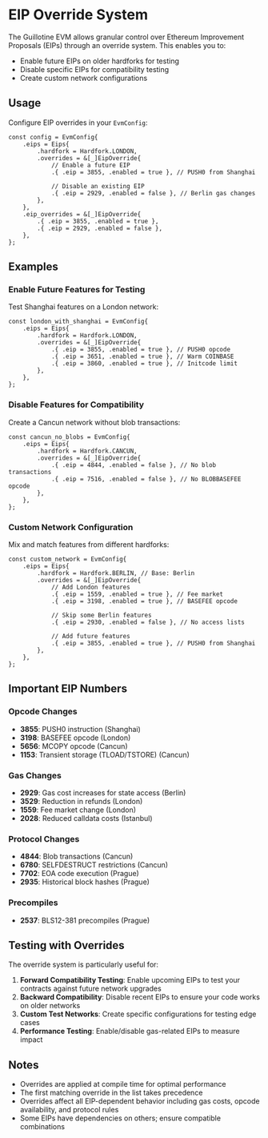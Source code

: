 # EIP Override System

The Guillotine EVM allows granular control over Ethereum Improvement Proposals (EIPs) through an override system. This enables you to:

- Enable future EIPs on older hardforks for testing
- Disable specific EIPs for compatibility testing
- Create custom network configurations

## Usage

Configure EIP overrides in your `EvmConfig`:

```zig
const config = EvmConfig{
    .eips = Eips{
        .hardfork = Hardfork.LONDON,
        .overrides = &[_]EipOverride{
            // Enable a future EIP
            .{ .eip = 3855, .enabled = true }, // PUSH0 from Shanghai

            // Disable an existing EIP
            .{ .eip = 2929, .enabled = false }, // Berlin gas changes
        },
    },
    .eip_overrides = &[_]EipOverride{
        .{ .eip = 3855, .enabled = true },
        .{ .eip = 2929, .enabled = false },
    },
};
```

## Examples

### Enable Future Features for Testing

Test Shanghai features on a London network:

```zig
const london_with_shanghai = EvmConfig{
    .eips = Eips{
        .hardfork = Hardfork.LONDON,
        .overrides = &[_]EipOverride{
            .{ .eip = 3855, .enabled = true }, // PUSH0 opcode
            .{ .eip = 3651, .enabled = true }, // Warm COINBASE
            .{ .eip = 3860, .enabled = true }, // Initcode limit
        },
    },
};
```

### Disable Features for Compatibility

Create a Cancun network without blob transactions:

```zig
const cancun_no_blobs = EvmConfig{
    .eips = Eips{
        .hardfork = Hardfork.CANCUN,
        .overrides = &[_]EipOverride{
            .{ .eip = 4844, .enabled = false }, // No blob transactions
            .{ .eip = 7516, .enabled = false }, // No BLOBBASEFEE opcode
        },
    },
};
```

### Custom Network Configuration

Mix and match features from different hardforks:

```zig
const custom_network = EvmConfig{
    .eips = Eips{
        .hardfork = Hardfork.BERLIN, // Base: Berlin
        .overrides = &[_]EipOverride{
            // Add London features
            .{ .eip = 1559, .enabled = true }, // Fee market
            .{ .eip = 3198, .enabled = true }, // BASEFEE opcode

            // Skip some Berlin features
            .{ .eip = 2930, .enabled = false }, // No access lists

            // Add future features
            .{ .eip = 3855, .enabled = true }, // PUSH0 from Shanghai
        },
    },
};
```

## Important EIP Numbers

### Opcode Changes
- **3855**: PUSH0 instruction (Shanghai)
- **3198**: BASEFEE opcode (London)
- **5656**: MCOPY opcode (Cancun)
- **1153**: Transient storage (TLOAD/TSTORE) (Cancun)

### Gas Changes
- **2929**: Gas cost increases for state access (Berlin)
- **3529**: Reduction in refunds (London)
- **1559**: Fee market change (London)
- **2028**: Reduced calldata costs (Istanbul)

### Protocol Changes
- **4844**: Blob transactions (Cancun)
- **6780**: SELFDESTRUCT restrictions (Cancun)
- **7702**: EOA code execution (Prague)
- **2935**: Historical block hashes (Prague)

### Precompiles
- **2537**: BLS12-381 precompiles (Prague)

## Testing with Overrides

The override system is particularly useful for:

1. **Forward Compatibility Testing**: Enable upcoming EIPs to test your contracts against future network upgrades
2. **Backward Compatibility**: Disable recent EIPs to ensure your code works on older networks
3. **Custom Test Networks**: Create specific configurations for testing edge cases
4. **Performance Testing**: Enable/disable gas-related EIPs to measure impact

## Notes

- Overrides are applied at compile time for optimal performance
- The first matching override in the list takes precedence
- Overrides affect all EIP-dependent behavior including gas costs, opcode availability, and protocol rules
- Some EIPs have dependencies on others; ensure compatible combinations